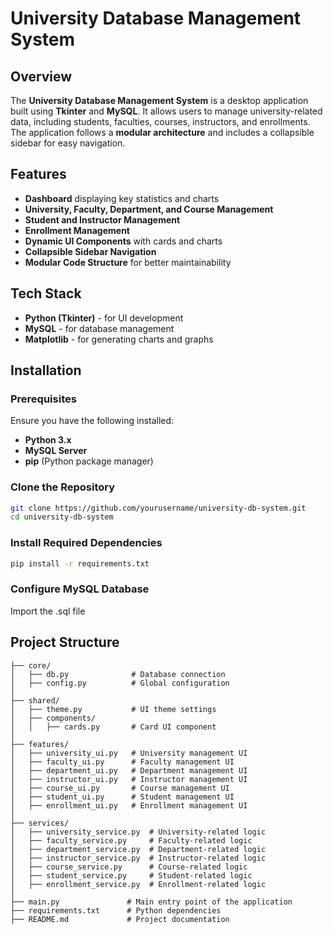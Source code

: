 # University Database Management System

## Overview
The **University Database Management System** is a desktop application built using **Tkinter** and **MySQL**. It allows users to manage university-related data, including students, faculties, courses, instructors, and enrollments. The application follows a **modular architecture** and includes a collapsible sidebar for easy navigation.

## Features
- **Dashboard** displaying key statistics and charts
- **University, Faculty, Department, and Course Management**
- **Student and Instructor Management**
- **Enrollment Management**
- **Dynamic UI Components** with cards and charts
- **Collapsible Sidebar Navigation**
- **Modular Code Structure** for better maintainability

## Tech Stack
- **Python (Tkinter)** - for UI development
- **MySQL** - for database management
- **Matplotlib** - for generating charts and graphs

## Installation

### Prerequisites
Ensure you have the following installed:
- **Python 3.x**
- **MySQL Server**
- **pip** (Python package manager)

### Clone the Repository
```sh
git clone https://github.com/yourusername/university-db-system.git
cd university-db-system
```

### Install Required Dependencies
```sh
pip install -r requirements.txt
```

### Configure MySQL Database
Import the .sql file

## Project Structure
```
├── core/
│   ├── db.py              # Database connection
│   ├── config.py          # Global configuration
│
├── shared/
│   ├── theme.py           # UI theme settings
│   ├── components/
│   │   ├── cards.py       # Card UI component
│
├── features/
│   ├── university_ui.py   # University management UI
│   ├── faculty_ui.py      # Faculty management UI
│   ├── department_ui.py   # Department management UI
│   ├── instructor_ui.py   # Instructor management UI
│   ├── course_ui.py       # Course management UI
│   ├── student_ui.py      # Student management UI
│   ├── enrollment_ui.py   # Enrollment management UI
│
├── services/
│   ├── university_service.py  # University-related logic
│   ├── faculty_service.py     # Faculty-related logic
│   ├── department_service.py  # Department-related logic
│   ├── instructor_service.py  # Instructor-related logic
│   ├── course_service.py      # Course-related logic
│   ├── student_service.py     # Student-related logic
│   ├── enrollment_service.py  # Enrollment-related logic
│
├── main.py               # Main entry point of the application
├── requirements.txt      # Python dependencies
├── README.md             # Project documentation
```



